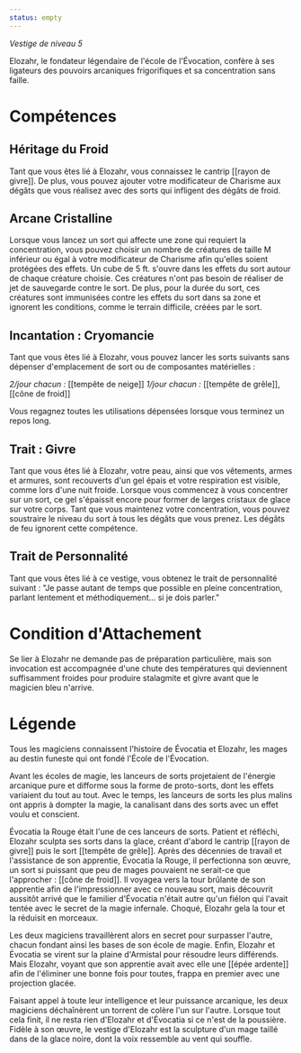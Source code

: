 ```yaml
---
status: empty
---
```

*Vestige de niveau 5*

Elozahr, le fondateur légendaire de l'école de l'Évocation, confère à ses ligateurs des pouvoirs arcaniques frigorifiques et sa concentration sans faille.

# Compétences

## Héritage du Froid
Tant que vous êtes lié à Elozahr, vous connaissez le cantrip [[rayon de givre]]. De plus, vous pouvez ajouter votre modificateur de Charisme aux dégâts que vous réalisez avec des sorts qui infligent des dégâts de froid.

## Arcane Cristalline
Lorsque vous lancez un sort qui affecte une zone qui requiert la concentration, vous pouvez choisir un nombre de créatures de taille M inférieur ou égal à votre modificateur de Charisme afin qu'elles soient protégées des effets. Un cube de 5 ft. s'ouvre dans les effets du sort autour de chaque créature choisie. Ces créatures n'ont pas besoin de réaliser de jet de sauvegarde contre le sort. De plus, pour la durée du sort, ces créatures sont immunisées contre les effets du sort dans sa zone et ignorent les conditions, comme le terrain difficile, créées par le sort.

## Incantation : Cryomancie
Tant que vous êtes lié à Elozahr, vous pouvez lancer les sorts suivants sans dépenser d'emplacement de sort ou de composantes matérielles :

*2/jour chacun :* [[tempête de neige]]
*1/jour chacun :* [[tempête de grêle]], [[cône de froid]]

Vous regagnez toutes les utilisations dépensées lorsque vous terminez un repos long.

## Trait : Givre
Tant que vous êtes lié à Elozahr, votre peau, ainsi que vos vêtements, armes et armures, sont recouverts d'un gel épais et votre respiration est visible, comme lors d'une nuit froide. Lorsque vous commencez à vous concentrer sur un sort, ce gel s'épaissit encore pour former de larges cristaux de glace sur votre corps. Tant que vous maintenez votre concentration, vous pouvez soustraire le niveau du sort à tous les dégâts que vous prenez. Les dégâts de feu ignorent cette compétence.

## Trait de Personnalité
Tant que vous êtes lié à ce vestige, vous obtenez le trait de personnalité suivant : "Je passe autant de temps que possible en pleine concentration, parlant lentement et méthodiquement… si je dois parler."

# Condition d'Attachement
Se lier à Elozahr ne demande pas de préparation particulière, mais son invocation est accompagnée d'une chute des températures qui deviennent suffisamment froides pour produire stalagmite et givre avant que le magicien bleu n'arrive.

# Légende
Tous les magiciens connaissent l'histoire de Évocatia et Elozahr, les mages au destin funeste qui ont fondé l'École de l'Évocation.

Avant les écoles de magie, les lanceurs de sorts projetaient de l'énergie arcanique pure et difforme sous la forme de proto-sorts, dont les effets variaient du tout au tout. Avec le temps, les lanceurs de sorts les plus malins ont appris à dompter la magie, la canalisant dans des sorts avec un effet voulu et conscient.

Évocatia la Rouge était l'une de ces lanceurs de sorts. Patient et réfléchi, Elozahr sculpta ses sorts dans la glace, créant d'abord le cantrip [[rayon de givre]] puis le sort [[tempête de grêle]]. Après des décennies de travail et l'assistance de son apprentie, Évocatia la Rouge, il perfectionna son œuvre, un sort si puissant que peu de mages pouvaient ne serait-ce que l'approcher : [[cône de froid]]. Il voyagea vers la tour brûlante de son apprentie afin de l'impressionner avec ce nouveau sort, mais découvrit aussitôt arrivé que le familier d'Évocatia n'était autre qu'un fiélon qui l'avait tentée avec le secret de la magie infernale. Choqué, Elozahr gela la tour et la réduisit en morceaux.

Les deux magiciens travaillèrent alors en secret pour surpasser l'autre, chacun fondant ainsi les bases de son école de magie. Enfin, Elozahr et Évocatia se virent sur la plaine d'Armistal pour résoudre leurs différends. Mais Elozahr, voyant que son apprentie avait avec elle une [[épée ardente]] afin de l'éliminer une bonne fois pour toutes, frappa en premier avec une projection glacée.

Faisant appel à toute leur intelligence et leur puissance arcanique, les deux magiciens déchaînèrent un torrent de colère l'un sur l'autre. Lorsque tout cela finit, il ne resta rien d'Elozahr et d'Évocatia si ce n'est de la poussière. Fidèle à son œuvre, le vestige d'Elozahr est la sculpture d'un mage taillé dans de la glace noire, dont la voix ressemble au vent qui souffle.

